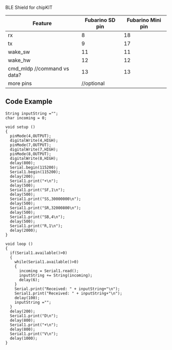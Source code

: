 BLE Shield for chipKIT


Feature  | Fubarino SD pin | Fubarino Mini pin
------- | ------- | -----
rx  | 8 | 18 |
tx  | 9 | 17 | 
wake_sw | 11 | 11
wake_hw | 12 | 12
cmd_mldp //command vs data? | 13 | 13
more pins | //optional


Code Example
---

```
String inputString ="";
char incoming = 0;

void setup ()
{
  pinMode(4,OUTPUT);
  digitalWrite(4,HIGH);
  pinMode(7,OUTPUT);
  digitalWrite(7,HIGH);
  pinMode(8,OUTPUT);
  digitalWrite(8,HIGH);
  delay(800);
  Serial.begin(115200);
  Serial1.begin(115200);
  delay(200);
  Serial1.print("+\n");
  delay(500);
  Serial1.print("SF,1\n");
  delay(500);
  Serial1.print("SS,30000000\n");
  delay(500);
  Serial1.print("SR,32000800\n"); 
  delay(500);
  Serial1.print("SB,4\n");
  delay(500);
  Serial1.print("R,1\n");
  delay(2000);
}

void loop ()
{
  if(Serial1.available()>0)
  {
    while(Serial1.available()>0)
    {
      incoming = Serial1.read();
      inputString += String(incoming);
      delay(6);
    }
    Serial.print("Received: " + inputString+"\n");
    Serial1.print("Received: " + inputString+"\n");
    delay(100);
    inputString ="";
  }
  delay(200);
  Serial1.print("D\n");
  delay(800);
  Serial1.print("+\n");
  delay(800);
  Serial1.print("V\n");
  delay(1000);
}



```

